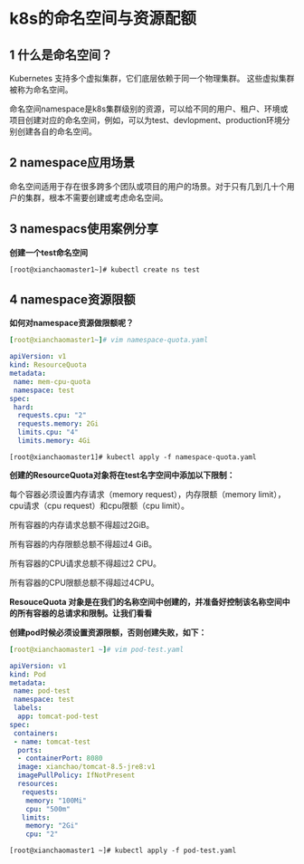 # k8s的命名空间与资源配额

## 1 什么是命名空间？



Kubernetes 支持多个虚拟集群，它们底层依赖于同一个物理集群。 这些虚拟集群被称为命名空间。

命名空间namespace是k8s集群级别的资源，可以给不同的用户、租户、环境或项目创建对应的命名空间，例如，可以为test、devlopment、production环境分别创建各自的命名空间。

 

## 2 namespace应用场景



命名空间适用于存在很多跨多个团队或项目的用户的场景。对于只有几到几十个用户的集群，根本不需要创建或考虑命名空间。



## 3 namespacs使用案例分享

 

**创建一个test命名空间**

`[root@xianchaomaster1~]# kubectl create ns test`

  

## 4 namespace资源限额

**如何对namespace资源做限额呢？**

```yaml
[root@xianchaomaster1~]# vim namespace-quota.yaml

apiVersion: v1
kind: ResourceQuota
metadata:
 name: mem-cpu-quota
 namespace: test
spec:
 hard:
  requests.cpu: "2"
  requests.memory: 2Gi
  limits.cpu: "4"
  limits.memory: 4Gi
```

`[root@xianchaomaster1]# kubectl apply -f namespace-quota.yaml`

**创建的ResourceQuota对象将在test名字空间中添加以下限制：**

每个容器必须设置内存请求（memory request），内存限额（memory limit），cpu请求（cpu request）和cpu限额（cpu limit）。

  所有容器的内存请求总额不得超过2GiB。

  所有容器的内存限额总额不得超过4 GiB。

  所有容器的CPU请求总额不得超过2 CPU。

  所有容器的CPU限额总额不得超过4CPU。



**ResouceQuota 对象是在我们的名称空间中创建的，并准备好控制该名称空间中的所有容器的总请求和限制。让我们看看** 

**创建pod时候必须设置资源限额，否则创建失败，如下：**

```yaml
[root@xianchaomaster1 ~]# vim pod-test.yaml

apiVersion: v1
kind: Pod
metadata:
 name: pod-test
 namespace: test
 labels:
  app: tomcat-pod-test
spec:
 containers:
 - name: tomcat-test
  ports:
  - containerPort: 8080
  image: xianchao/tomcat-8.5-jre8:v1
  imagePullPolicy: IfNotPresent
  resources:
   requests:
    memory: "100Mi"
    cpu: "500m"
   limits:
    memory: "2Gi"
    cpu: "2"
```

`[root@xianchaomaster1 ~]# kubectl apply -f pod-test.yaml`
